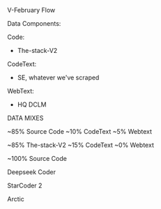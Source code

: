 V-February Flow

Data Components:

Code:
- The-stack-V2

CodeText:
- SE, whatever we've scraped

WebText:
- HQ DCLM

DATA MIXES

~85% Source Code
~10% CodeText
~5% Webtext

~85% The-stack-V2
~15% CodeText
~0% Webtext

~100% Source Code

Deepseek Coder

StarCoder 2

Arctic